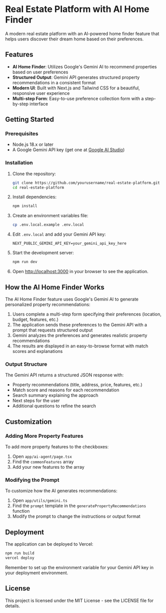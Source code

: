 # Real Estate Platform with AI Home Finder

A modern real estate platform with an AI-powered home finder feature that helps users discover their dream home based on their preferences.

## Features

- **AI Home Finder**: Utilizes Google's Gemini AI to recommend properties based on user preferences
- **Structured Output**: Gemini API generates structured property recommendations in a consistent format
- **Modern UI**: Built with Next.js and Tailwind CSS for a beautiful, responsive user experience
- **Multi-step Form**: Easy-to-use preference collection form with a step-by-step interface

## Getting Started

### Prerequisites

- Node.js 18.x or later
- A Google Gemini API key (get one at [Google AI Studio](https://makersuite.google.com/))

### Installation

1. Clone the repository:
   ```bash
   git clone https://github.com/yourusername/real-estate-platform.git
   cd real-estate-platform
   ```

2. Install dependencies:
   ```bash
   npm install
   ```

3. Create an environment variables file:
   ```bash
   cp .env.local.example .env.local
   ```

4. Edit `.env.local` and add your Gemini API key:
   ```
   NEXT_PUBLIC_GEMINI_API_KEY=your_gemini_api_key_here
   ```

5. Start the development server:
   ```bash
   npm run dev
   ```

6. Open [http://localhost:3000](http://localhost:3000) in your browser to see the application.

## How the AI Home Finder Works

The AI Home Finder feature uses Google's Gemini AI to generate personalized property recommendations:

1. Users complete a multi-step form specifying their preferences (location, budget, features, etc.)
2. The application sends these preferences to the Gemini API with a prompt that requests structured output
3. Gemini analyzes the preferences and generates realistic property recommendations
4. The results are displayed in an easy-to-browse format with match scores and explanations

### Output Structure

The Gemini API returns a structured JSON response with:

- Property recommendations (title, address, price, features, etc.)
- Match score and reasons for each recommendation
- Search summary explaining the approach
- Next steps for the user
- Additional questions to refine the search

## Customization

### Adding More Property Features

To add more property features to the checkboxes:

1. Open `app/ai-agent/page.tsx`
2. Find the `commonFeatures` array
3. Add your new features to the array

### Modifying the Prompt

To customize how the AI generates recommendations:

1. Open `app/utils/gemini.ts`
2. Find the `prompt` template in the `generatePropertyRecommendations` function
3. Modify the prompt to change the instructions or output format

## Deployment

The application can be deployed to Vercel:

```bash
npm run build
vercel deploy
```

Remember to set up the environment variable for your Gemini API key in your deployment environment.

## License

This project is licensed under the MIT License - see the LICENSE file for details. 